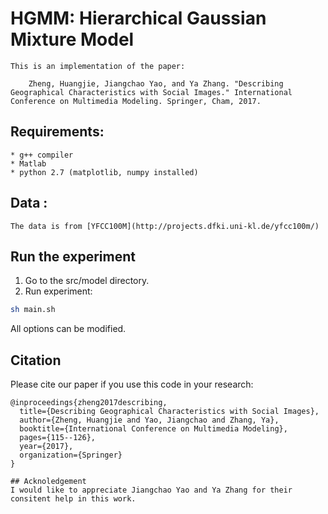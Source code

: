 # HGMM: Hierarchical Gaussian Mixture Model

	This is an implementation of the paper:

		Zheng, Huangjie, Jiangchao Yao, and Ya Zhang. "Describing Geographical Characteristics with Social Images." International Conference on Multimedia Modeling. Springer, Cham, 2017.
 
##	Requirements:
	* g++ compiler
	* Matlab
	* python 2.7 (matplotlib, numpy installed)

## Data :
	The data is from [YFCC100M](http://projects.dfki.uni-kl.de/yfcc100m/)

## Run the experiment
1. Go to the src/model directory.
2. Run experiment:
```bash
sh main.sh
```
All options can be modified.

## Citation

Please cite our paper if you use this code in your research:

```
@inproceedings{zheng2017describing,
  title={Describing Geographical Characteristics with Social Images},
  author={Zheng, Huangjie and Yao, Jiangchao and Zhang, Ya},
  booktitle={International Conference on Multimedia Modeling},
  pages={115--126},
  year={2017},
  organization={Springer}
}

## Acknoledgement
I would like to appreciate Jiangchao Yao and Ya Zhang for their consitent help in this work.